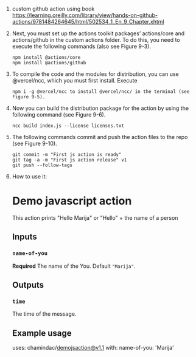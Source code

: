 1. custom github action using
   book https://learning.oreilly.com/library/view/hands-on-github-actions/9781484264645/html/502534_1_En_9_Chapter.xhtml
2. Next, you must set up the actions toolkit packages’ actions/core and actions/github in the custom actions folder. To
   do this, you need to execute the following commands (also see Figure 9-3).

   ```
   npm install @actions/core
   npm install @actions/github
   ```
3. To compile the code and the modules for distribution, you can use @vercel/ncc, which you must first install. Execute
   ``` 
   npm i -g @vercel/ncc to install @vercel/ncc/ in the terminal (see Figure 9-5).
   ```
4. Now you can build the distribution package for the action by using the following command (see Figure 9-6).
   ```
   ncc build index.js --license licenses.txt
   ```
5. The following commands commit and push the action files to the repo (see Figure 9-10).
   ```   
   git commit -m "First js action is ready"
   git tag -a -m "First js action release" v1
   git push --follow-tags
   ```
6. How to use it:
   # Demo javascript action
   This action prints "Hello Marija" or "Hello" + the name of a person
   ## Inputs
   ### `name-of-you`
   **Required** The name of the You. Default `"Marija"`.
   ## Outputs
   ### `time`
   The time of the message.
   ## Example usage
   uses: chamindac/demojsaction@v1.1
   with:
   name-of-you: 'Marija'